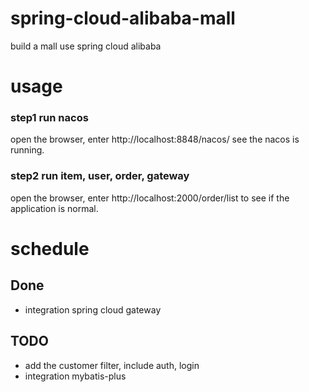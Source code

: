 # spring-cloud-alibaba-mall
build a mall use spring cloud alibaba

# usage 
### step1 run nacos
open the browser, enter http://localhost:8848/nacos/ see the nacos is running.

### step2 run item, user, order, gateway
open the browser, enter http://localhost:2000/order/list to see if the application is normal.

# schedule
## Done
- integration spring cloud gateway

## TODO
- add the customer filter, include auth, login
- integration mybatis-plus